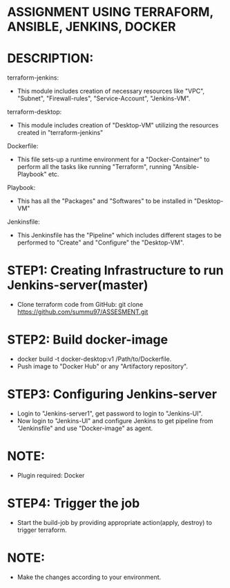 ASSIGNMENT USING TERRAFORM, ANSIBLE, JENKINS, DOCKER
==========================================

DESCRIPTION:
===
terraform-jenkins:
* This module includes creation of necessary resources like "VPC", "Subnet", "Firewall-rules", "Service-Account", "Jenkins-VM".

terraform-desktop:
* This module includes creation of "Desktop-VM" utilizing the resources created in "terraform-jenkins"

Dockerfile:
* This file sets-up a runtime environment for a "Docker-Container" to perform all the tasks like running "Terraform", running "Ansible-Playbook" etc.

Playbook: 
* This has all the "Packages" and "Softwares" to be installed in "Desktop-VM"

Jenkinsfile:
* This Jenkinsfile has the "Pipeline" which includes different stages to be performed to "Create" and "Configure" the "Desktop-VM".

STEP1: Creating Infrastructure to run Jenkins-server(master)
===
* Clone terraform code from GitHub: git clone https://github.com/summu97/ASSESMENT.git

STEP2: Build docker-image
===
* docker build -t docker-desktop:v1 /Path/to/Dockerfile.
* Push image to "Docker Hub" or any "Artifactory repository".

STEP3: Configuring Jenkins-server
===
* Login to "Jenkins-server1", get password to login to "Jenkins-UI".
* Now login to "Jenkins-UI" and configure Jenkins to get pipeline from "Jenkinsfile" and use "Docker-image" as agent.

NOTE:
===
* Plugin required: Docker


STEP4: Trigger the job
===
* Start the build-job by providing appropriate action(apply, destroy) to trigger terraform.
  
NOTE: 
===
* Make the changes according to your environment.


